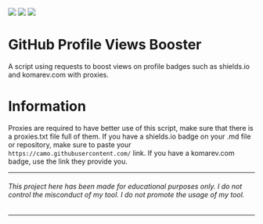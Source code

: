 ![](https://img.shields.io/github/watchers/9xw/profile-views-boost?style=social) ![](https://img.shields.io/github/stars/9xw/profile-views-boost?style=social) ![](https://img.shields.io/github/forks/9xw/profile-views-boost?style=social)

# GitHub Profile Views Booster
A script using requests to boost views on profile badges such as shields.io and komarev.com with proxies.

# Information
Proxies are required to have better use of this script, make sure that there is a proxies.txt file full of them. If you have a shields.io badge on your .md file or repository, make sure to paste your ```https://camo.githubusercontent.com/``` link. If you have a komarev.com badge, use the link they provide you.

---
###### This project here has been made for educational purposes only. I do not control the misconduct of my tool. I do not promote the usage of my tool.
---
